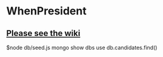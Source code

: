 # WhenPresident

## [Please see the wiki](https://github.com/ga-wdi-exercises/whenpresident/wiki)

$node db/seed.js
mongo
show dbs
use <databasename>
db.candidates.find()
